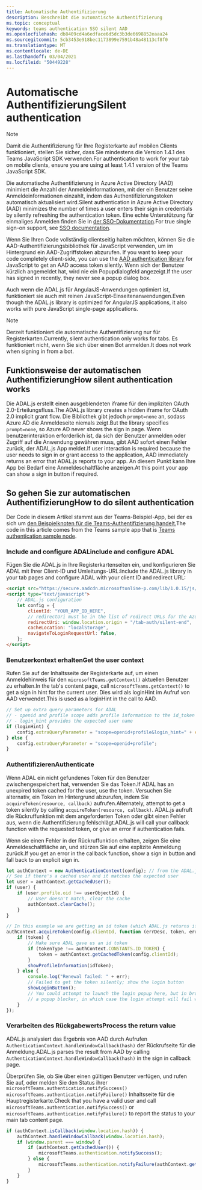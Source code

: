 ```yaml
---
title: Automatische Authentifizierung
description: Beschreibt die automatische Authentifizierung
ms.topic: conceptual
keywords: teams authentication SSO silent AAD
ms.openlocfilehash: db8409cd4a6edface6d5dc3b3de6698852eaaa24
ms.sourcegitcommit: 5cb3453e918bec1173899e7591b48a48113cf8f0
ms.translationtype: MT
ms.contentlocale: de-DE
ms.lasthandoff: 03/04/2021
ms.locfileid: "50449228"
---
```

# <a name="silent-authentication"></a><span data-ttu-id="4d3ac-104">Automatische Authentifizierung</span><span class="sxs-lookup"><span data-stu-id="4d3ac-104">Silent authentication</span></span>

> [!NOTE]
> <span data-ttu-id="4d3ac-105">Damit die Authentifizierung für Ihre Registerkarte auf mobilen Clients funktioniert, stellen Sie sicher, dass Sie mindestens die Version 1.4.1 des Teams JavaScript SDK verwenden.</span><span class="sxs-lookup"><span data-stu-id="4d3ac-105">For authentication to work for your tab on mobile clients, ensure you are using at least 1.4.1 version of the Teams JavaScript SDK.</span></span>

<span data-ttu-id="4d3ac-106">Die automatische Authentifizierung in Azure Active Directory (AAD) minimiert die Anzahl der Anmeldeinformationen, mit der ein Benutzer seine Anmeldeinformationen einzahlt, indem das Authentifizierungstoken automatisch aktualisiert wird.</span><span class="sxs-lookup"><span data-stu-id="4d3ac-106">Silent authentication in Azure Active Directory (AAD) minimizes the number of times a user enters their sign in credentials by silently refreshing the authentication token.</span></span> <span data-ttu-id="4d3ac-107">Eine echte Unterstützung für einmaliges Anmelden finden Sie in [der SSO-Dokumentation](~/tabs/how-to/authentication/auth-aad-sso.md).</span><span class="sxs-lookup"><span data-stu-id="4d3ac-107">For true single sign-on support, see [SSO documentation](~/tabs/how-to/authentication/auth-aad-sso.md).</span></span>

<span data-ttu-id="4d3ac-108">Wenn Sie Ihren Code vollständig clientseitig halten möchten, können Sie die AAD-Authentifizierungsbibliothek für JavaScript verwenden, um im Hintergrund ein AAD-Zugriffstoken abzurufen. [](/azure/active-directory/develop/active-directory-authentication-libraries)</span><span class="sxs-lookup"><span data-stu-id="4d3ac-108">If you want to keep your code completely client-side, you can use the [AAD authentication library](/azure/active-directory/develop/active-directory-authentication-libraries) for JavaScript to get an AAD access token silently.</span></span> <span data-ttu-id="4d3ac-109">Wenn sich der Benutzer kürzlich angemeldet hat, wird nie ein Popupdialogfeld angezeigt.</span><span class="sxs-lookup"><span data-stu-id="4d3ac-109">If the user has signed in recently, they never see a popup dialog box.</span></span>

<span data-ttu-id="4d3ac-110">Auch wenn die ADAL.js für AngularJS-Anwendungen optimiert ist, funktioniert sie auch mit reinen JavaScript-Einseitenanwendungen.</span><span class="sxs-lookup"><span data-stu-id="4d3ac-110">Even though the ADAL.js library is optimized for AngularJS applications, it also works with pure JavaScript single-page applications.</span></span>

> [!NOTE]
> <span data-ttu-id="4d3ac-111">Derzeit funktioniert die automatische Authentifizierung nur für Registerkarten.</span><span class="sxs-lookup"><span data-stu-id="4d3ac-111">Currently, silent authentication only works for tabs.</span></span> <span data-ttu-id="4d3ac-112">Es funktioniert nicht, wenn Sie sich über einen Bot anmelden.</span><span class="sxs-lookup"><span data-stu-id="4d3ac-112">It does not work when signing in from a bot.</span></span>

## <a name="how-silent-authentication-works"></a><span data-ttu-id="4d3ac-113">Funktionsweise der automatischen Authentifizierung</span><span class="sxs-lookup"><span data-stu-id="4d3ac-113">How silent authentication works</span></span>

<span data-ttu-id="4d3ac-114">Die ADAL.js erstellt einen ausgeblendeten iframe für den impliziten OAuth 2.0-Erteilungsfluss.</span><span class="sxs-lookup"><span data-stu-id="4d3ac-114">The ADAL.js library creates a hidden iframe for OAuth 2.0 implicit grant flow.</span></span> <span data-ttu-id="4d3ac-115">Die Bibliothek gibt jedoch `prompt=none` an, sodass Azure AD die Anmeldeseite niemals zeigt.</span><span class="sxs-lookup"><span data-stu-id="4d3ac-115">But the library specifies `prompt=none`, so Azure AD never shows the sign in page.</span></span> <span data-ttu-id="4d3ac-116">Wenn benutzerinteraktion erforderlich ist, da sich der Benutzer anmelden oder Zugriff auf die Anwendung gewähren muss, gibt AAD sofort einen Fehler zurück, der ADAL.js App meldet.</span><span class="sxs-lookup"><span data-stu-id="4d3ac-116">If user interaction is required because the user needs to sign in or grant access to the application, AAD immediately returns an error that ADAL.js reports to your app.</span></span> <span data-ttu-id="4d3ac-117">An diesem Punkt kann Ihre App bei Bedarf eine Anmeldeschaltfläche anzeigen.</span><span class="sxs-lookup"><span data-stu-id="4d3ac-117">At this point your app can show a sign in button if required.</span></span>

## <a name="how-to-do-silent-authentication"></a><span data-ttu-id="4d3ac-118">So gehen Sie zur automatischen Authentifizierung</span><span class="sxs-lookup"><span data-stu-id="4d3ac-118">How to do silent authentication</span></span>

<span data-ttu-id="4d3ac-119">Der Code in diesem Artikel stammt aus der Teams-Beispiel-App, bei der es sich um [den Beispielknoten für die Teams-Authentifizierung handelt.](https://github.com/OfficeDev/Microsoft-Teams-Samples/blob/main/samples/app-auth/nodejs/src/views/tab/silent/silent.hbs)</span><span class="sxs-lookup"><span data-stu-id="4d3ac-119">The code in this article comes from the Teams sample app that is [Teams authentication sample node](https://github.com/OfficeDev/Microsoft-Teams-Samples/blob/main/samples/app-auth/nodejs/src/views/tab/silent/silent.hbs).</span></span>

### <a name="include-and-configure-adal"></a><span data-ttu-id="4d3ac-120">Include and configure ADAL</span><span class="sxs-lookup"><span data-stu-id="4d3ac-120">include and configure ADAL</span></span>

<span data-ttu-id="4d3ac-121">Fügen Sie die ADAL.js in Ihre Registerkartenseiten ein, und konfigurieren Sie ADAL mit Ihrer Client-ID und Umleitungs-URL:</span><span class="sxs-lookup"><span data-stu-id="4d3ac-121">Include the ADAL.js library in your tab pages and configure ADAL with your client ID and redirect URL:</span></span>

```html
<script src="https://secure.aadcdn.microsoftonline-p.com/lib/1.0.15/js/adal.min.js" integrity="sha384-lIk8T3uMxKqXQVVfFbiw0K/Nq+kt1P3NtGt/pNexiDby2rKU6xnDY8p16gIwKqgI" crossorigin="anonymous"></script>
<script type="text/javascript">
    // ADAL.js configuration
    let config = {
        clientId: "YOUR_APP_ID_HERE",
        // redirectUri must be in the list of redirect URLs for the Azure AD app
        redirectUri: window.location.origin + "/tab-auth/silent-end",
        cacheLocation: "localStorage",
        navigateToLoginRequestUrl: false,
    };
</script>
```

### <a name="get-the-user-context"></a><span data-ttu-id="4d3ac-122">Benutzerkontext erhalten</span><span class="sxs-lookup"><span data-stu-id="4d3ac-122">Get the user context</span></span>

<span data-ttu-id="4d3ac-123">Rufen Sie auf der Inhaltsseite der Registerkarte auf, um einen Anmeldehinweis für den `microsoftTeams.getContext()` aktuellen Benutzer zu erhalten.</span><span class="sxs-lookup"><span data-stu-id="4d3ac-123">In the tab's content page, call `microsoftTeams.getContext()` to get a sign in hint for the current user.</span></span> <span data-ttu-id="4d3ac-124">Dies wird als loginHint im Aufruf von AAD verwendet.</span><span class="sxs-lookup"><span data-stu-id="4d3ac-124">This is used as a loginHint in the call to AAD.</span></span>

```javascript
// Set up extra query parameters for ADAL
// - openid and profile scope adds profile information to the id_token
// - login_hint provides the expected user name
if (loginHint) {
    config.extraQueryParameter = "scope=openid+profile&login_hint=" + encodeURIComponent(loginHint);
} else {
    config.extraQueryParameter = "scope=openid+profile";
}
```

### <a name="authenticate"></a><span data-ttu-id="4d3ac-125">Authentifizieren</span><span class="sxs-lookup"><span data-stu-id="4d3ac-125">Authenticate</span></span>

<span data-ttu-id="4d3ac-126">Wenn ADAL ein nicht gefundenes Token für den Benutzer zwischengespeichert hat, verwenden Sie das Token.</span><span class="sxs-lookup"><span data-stu-id="4d3ac-126">If ADAL has an unexpired token cached for the user, use the token.</span></span> <span data-ttu-id="4d3ac-127">Versuchen Sie alternativ, ein Token im Hintergrund abzurufen, indem Sie `acquireToken(resource, callback)` aufrufen.</span><span class="sxs-lookup"><span data-stu-id="4d3ac-127">Alternately, attempt to get a token silently by calling `acquireToken(resource, callback)`.</span></span> <span data-ttu-id="4d3ac-128">ADAL.js aufruft die Rückruffunktion mit dem angeforderten Token oder gibt einen Fehler aus, wenn die Authentifizierung fehlschlägt.</span><span class="sxs-lookup"><span data-stu-id="4d3ac-128">ADAL.js will call your callback function with the requested token, or give an error if authentication fails.</span></span>

<span data-ttu-id="4d3ac-129">Wenn sie einen Fehler in der Rückruffunktion erhalten, zeigen Sie eine Anmeldeschaltfläche an, und stürzen Sie auf eine explizite Anmeldung zurück.</span><span class="sxs-lookup"><span data-stu-id="4d3ac-129">If you get an error in the callback function, show a sign in button and fall back to an explicit sign in.</span></span>

```javascript
let authContext = new AuthenticationContext(config); // from the ADAL.js library
// See if there's a cached user and it matches the expected user
let user = authContext.getCachedUser();
if (user) {
    if (user.profile.oid !== userObjectId) {
        // User doesn't match, clear the cache
        authContext.clearCache();
    }
}

// In this example we are getting an id token (which ADAL.js returns if we ask for resource = clientId)
authContext.acquireToken(config.clientId, function (errDesc, token, err, tokenType) {
    if (token) {
        // Make sure ADAL gave us an id token
        if (tokenType !== authContext.CONSTANTS.ID_TOKEN) {
            token = authContext.getCachedToken(config.clientId);
        }
        showProfileInformation(idToken);
    } else {
        console.log("Renewal failed: " + err);
        // Failed to get the token silently; show the login button
        showLoginButton();
        // You could attempt to launch the login popup here, but in browsers this could be blocked by
        // a popup blocker, in which case the login attempt will fail with the reason FailedToOpenWindow.
    }
});
```

### <a name="process-the-return-value"></a><span data-ttu-id="4d3ac-130">Verarbeiten des Rückgabewerts</span><span class="sxs-lookup"><span data-stu-id="4d3ac-130">Process the return value</span></span>

<span data-ttu-id="4d3ac-131">ADAL.js analysiert das Ergebnis von AAD durch Aufrufen `AuthenticationContext.handleWindowCallback(hash)` der Rückrufseite für die Anmeldung.</span><span class="sxs-lookup"><span data-stu-id="4d3ac-131">ADAL.js parses the result from AAD by calling `AuthenticationContext.handleWindowCallback(hash)` in the sign in callback page.</span></span>

<span data-ttu-id="4d3ac-132">Überprüfen Sie, ob Sie über einen gültigen Benutzer verfügen, und rufen Sie auf, oder melden Sie den Status ihrer `microsoftTeams.authentication.notifySuccess()` `microsoftTeams.authentication.notifyFailure()` Inhaltsseite für die Hauptregisterkarte.</span><span class="sxs-lookup"><span data-stu-id="4d3ac-132">Check that you have a valid user and call `microsoftTeams.authentication.notifySuccess()` or `microsoftTeams.authentication.notifyFailure()` to report the status to your main tab content page.</span></span>

```javascript
if (authContext.isCallback(window.location.hash)) {
    authContext.handleWindowCallback(window.location.hash);
    if (window.parent === window) {
        if (authContext.getCachedUser()) {
            microsoftTeams.authentication.notifySuccess();
        } else {
            microsoftTeams.authentication.notifyFailure(authContext.getLoginError());
        }
    }
}
```

